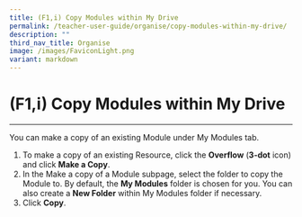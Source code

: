 ```yaml
---
title: (F1,i) Copy Modules within My Drive
permalink: /teacher-user-guide/organise/copy-modules-within-my-drive/
description: ""
third_nav_title: Organise
image: /images/FaviconLight.png
variant: markdown
---
```

<h1>(F1,i) Copy Modules within My Drive</h1><hr>
  <p>You can make a copy of an existing Module under My Modules tab.</p>
  <ol>
    <li>
      To make a copy of an existing Resource, click the <strong>Overflow</strong> (<strong>3-dot</strong> icon) and click <strong>Make a Copy</strong>.
    </li>
    <li>
      In the Make a copy of a Module subpage, select the folder to copy the Module to. By default, the <strong>My Modules</strong> folder is chosen for you. You can also create a <strong>New Folder</strong> within My Modules folder if necessary.
    </li>
    <li>
      Click <strong>Copy</strong>.
    </li>
  </ol>